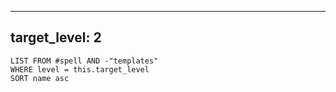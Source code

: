 
---
target_level: 2
---

```dataview
LIST FROM #spell AND -"templates"
WHERE level = this.target_level
SORT name asc
```